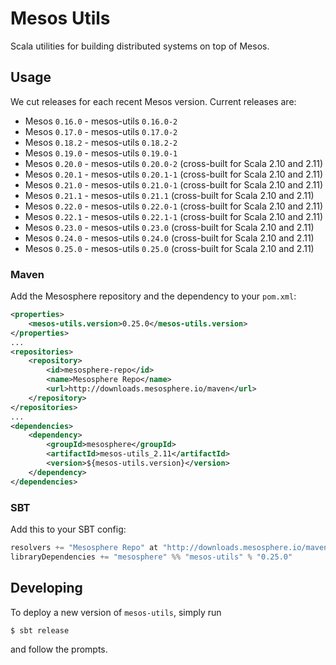 # Mesos Utils

Scala utilities for building distributed systems on top of Mesos.

## Usage

We cut releases for each recent Mesos version. Current releases are:

* Mesos `0.16.0` - mesos-utils `0.16.0-2`
* Mesos `0.17.0` - mesos-utils `0.17.0-2`
* Mesos `0.18.2` - mesos-utils `0.18.2-2`
* Mesos `0.19.0` - mesos-utils `0.19.0-1`
* Mesos `0.20.0` - mesos-utils `0.20.0-2` (cross-built for Scala 2.10 and 2.11)
* Mesos `0.20.1` - mesos-utils `0.20.1-1` (cross-built for Scala 2.10 and 2.11)
* Mesos `0.21.0` - mesos-utils `0.21.0-1` (cross-built for Scala 2.10 and 2.11)
* Mesos `0.21.1` - mesos-utils `0.21.1`   (cross-built for Scala 2.10 and 2.11)
* Mesos `0.22.0` - mesos-utils `0.22.0-1` (cross-built for Scala 2.10 and 2.11)
* Mesos `0.22.1` - mesos-utils `0.22.1-1` (cross-built for Scala 2.10 and 2.11)
* Mesos `0.23.0` - mesos-utils `0.23.0` (cross-built for Scala 2.10 and 2.11)
* Mesos `0.24.0` - mesos-utils `0.24.0` (cross-built for Scala 2.10 and 2.11)
* Mesos `0.25.0` - mesos-utils `0.25.0` (cross-built for Scala 2.10 and 2.11)

### Maven

Add the Mesosphere repository and the dependency to your `pom.xml`:

```xml
<properties>
    <mesos-utils.version>0.25.0</mesos-utils.version>
</properties>
...
<repositories>
    <repository>
        <id>mesosphere-repo</id>
        <name>Mesosphere Repo</name>
        <url>http://downloads.mesosphere.io/maven</url>
    </repository>
</repositories>
...
<dependencies>
    <dependency>
        <groupId>mesosphere</groupId>
        <artifactId>mesos-utils_2.11</artifactId>
        <version>${mesos-utils.version}</version>
    </dependency>
</dependencies>
```

### SBT

Add this to your SBT config:

```scala
resolvers += "Mesosphere Repo" at "http://downloads.mesosphere.io/maven"
libraryDependencies += "mesosphere" %% "mesos-utils" % "0.25.0"
```

## Developing

To deploy a new version of `mesos-utils`, simply run

```bash
$ sbt release
```

and follow the prompts.
